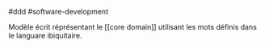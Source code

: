 
#ddd #software-development 

Modèle écrit réprésentant le [[core domain]] utilisant les mots définis dans le languare ibiquitaire.